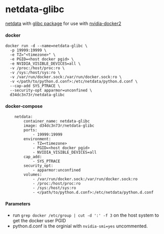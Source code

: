 # netdata-glibc
[netdata](https://github.com/netdata/netdata) with [glibc package](https://github.com/sgerrand/alpine-pkg-glibc) for use with [nvidia-docker2](https://github.com/NVIDIA/nvidia-docker)

#### docker
```
docker run -d --name=netdata-glibc \
  -p 19999:19999 \
  -e TZ="<timezone>" \
  -e PGID=<host docker pgid> \
  -e NVIDIA_VISIBLE_DEVICES=all \
  -v /proc:/host/proc:ro \
  -v /sys:/host/sys:ro \
  -v /var/run/docker.sock:/var/run/docker.sock:ro \
  -v </path/to/python.d.conf>:/etc/netdata/python.d.conf \
  --cap-add SYS_PTRACE \
  --security-opt apparmor=unconfined \
  d34dc3n73r/netdata-glibc
```  

#### docker-compose
```
    netdata:
        container_name: netdata-glibc
        image: d34dc3n73r/netdata-glibc
        ports:
            - 19999:19999
        environment:
            - TZ=<timezone>
            - PGID=<host docker pgid>
            - NVIDIA_VISIBLE_DEVICES=all
        cap_add:
            - SYS_PTRACE
        security_opt:
            - apparmor:unconfined
        volumes:
            - /var/run/docker.sock:/var/run/docker.sock:ro
            - /proc:/host/proc:ro
            - /sys:/host/sys:ro
            - </path/to/python.d.conf>:/etc/netdata/python.d.conf
```  

#### Parameters
 - run `grep docker /etc/group | cut -d ':' -f 3` on the host system to get the docker user PGID
 - python.d.conf is the orginial with `nvidia-smi=yes` uncommented.
